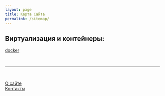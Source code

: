 ```yaml
---
layout: page
title: Карта Сайта
permalink: /sitemap/
---
```


## Виртуализация и контейнеры:


[docker](/linux/virtual/docker/)  

<br/>

______

<br/>

[О сайте](/about/)  
[Контакты](/contacts/)  
